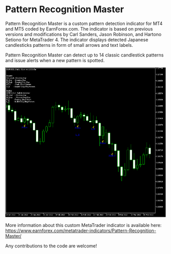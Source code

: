 # Pattern Recognition Master

Pattern Recognition Master is a custom pattern detection indicator for MT4 and MT5 coded by EarnForex.com. The indicator is based on previous versions and modifications by Carl Sanders, Jason Robinson, and Hartono Setiono for MetaTrader 4. The indicator displays detected Japanese candlesticks patterns in form of small arrows and text labels.

Pattern Recognition Master can detect up to 14 classic candlestick patterns and issue alerts when a new pattern is spotted.

![Pattern Recognition Master indicator shows some of the detected candlestick patterns](https://github.com/EarnForex/Pattern-Recognition-Master/blob/main/README_Images/pattern-recognition-master-detects-some-bullish-candlestick-patterns.png)

More information about this custom MetaTrader indicator is available here: https://www.earnforex.com/metatrader-indicators/Pattern-Recognition-Master/

Any contributions to the code are welcome!
